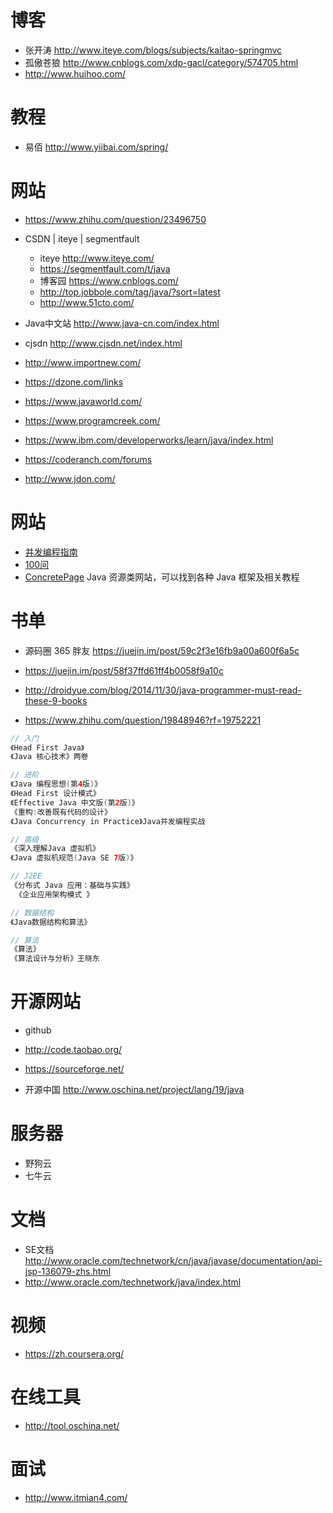 # 博客

- 张开涛 <http://www.iteye.com/blogs/subjects/kaitao-springmvc>
- 孤傲苍狼 <http://www.cnblogs.com/xdp-gacl/category/574705.html>
- <http://www.huihoo.com/>


# 教程

- 易佰 <http://www.yiibai.com/spring/>

# 网站

- <https://www.zhihu.com/question/23496750>
- CSDN | iteye | segmentfault

  - iteye <http://www.iteye.com/>
  - <https://segmentfault.com/t/java>
  - 博客园 <https://www.cnblogs.com/>
  - <http://top.jobbole.com/tag/java/?sort=latest>
  - <http://www.51cto.com/>

- Java中文站 <http://www.java-cn.com/index.html>

- cjsdn <http://www.cjsdn.net/index.html>

- <http://www.importnew.com/>

- <https://dzone.com/links>

- <https://www.javaworld.com/>

- <https://www.programcreek.com/>

- <https://www.ibm.com/developerworks/learn/java/index.html>

- <https://coderanch.com/forums>

- <http://www.jdon.com/>

# 网站

- [并发编程指南](http://ifeve.com/java-7-concurrency-cookbook/)
- [100问](https://github.com/giantray/stackoverflow-java-top-qa)
- [ConcretePage](http://www.concretepage.com/) Java 资源类网站，可以找到各种 Java 框架及相关教程

# 书单

- 源码圈 365 胖友 <https://juejin.im/post/59c2f3e16fb9a00a600f6a5c>

- <https://juejin.im/post/58f37ffd61ff4b0058f9a10c>

- <http://droidyue.com/blog/2014/11/30/java-programmer-must-read-these-9-books>

- <https://www.zhihu.com/question/19848946?rf=19752221>

```java
// 入门
《Head First Java》
《Java 核心技术》两卷

// 进阶  
《Java 编程思想(第4版)》  
《Head First 设计模式》   
《Effective Java 中文版(第2版)》  
《重构:改善既有代码的设计》  
《Java Concurrency in Practice》Java并发编程实战

// 高级  
《深入理解Java 虚拟机》  
《Java 虚拟机规范(Java SE 7版)》

// J2EE  
《分布式 Java 应用：基础与实践》  
 《企业应用架构模式 》

// 数据结构  
《Java数据结构和算法》

// 算法  
《算法》  
《算法设计与分析》王晓东
```

# 开源网站

- github
- <http://code.taobao.org/>

- <https://sourceforge.net/>

- 开源中国 <http://www.oschina.net/project/lang/19/java>

# 服务器

- 野狗云
- 七牛云

# 文档

- SE文档 <http://www.oracle.com/technetwork/cn/java/javase/documentation/api-jsp-136079-zhs.html>
- <http://www.oracle.com/technetwork/java/index.html>

# 视频

- <https://zh.coursera.org/>

# 在线工具

- <http://tool.oschina.net/>

# 面试

- <http://www.itmian4.com/>
